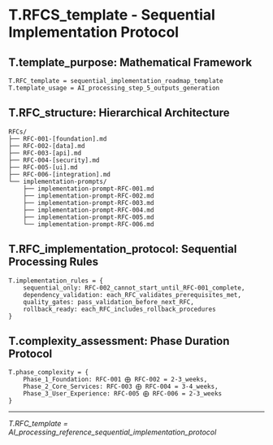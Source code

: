 <!-- CONTENT_TARGET: AI_FACING - Mathematical notation User_Rules framework -->

# T.RFCS_template - Sequential Implementation Protocol

## T.template_purpose: Mathematical Framework
```
T.RFC_template = sequential_implementation_roadmap_template
T.template_usage = AI_processing_step_5_outputs_generation
```

## T.RFC_structure: Hierarchical Architecture
```
RFCs/
├── RFC-001-[foundation].md
├── RFC-002-[data].md  
├── RFC-003-[api].md
├── RFC-004-[security].md
├── RFC-005-[ui].md
├── RFC-006-[integration].md
└── implementation-prompts/
    ├── implementation-prompt-RFC-001.md
    ├── implementation-prompt-RFC-002.md
    ├── implementation-prompt-RFC-003.md
    ├── implementation-prompt-RFC-004.md
    ├── implementation-prompt-RFC-005.md
    └── implementation-prompt-RFC-006.md
```

## T.RFC_implementation_protocol: Sequential Processing Rules
```
T.implementation_rules = {
    sequential_only: RFC-002_cannot_start_until_RFC-001_complete,
    dependency_validation: each_RFC_validates_prerequisites_met,
    quality_gates: pass_validation_before_next_RFC,
    rollback_ready: each_RFC_includes_rollback_procedures
}
```

## T.complexity_assessment: Phase Duration Protocol
```
T.phase_complexity = {
    Phase_1_Foundation: RFC-001 ⨁ RFC-002 = 2-3_weeks,
    Phase_2_Core_Services: RFC-003 ⨁ RFC-004 = 3-4_weeks,
    Phase_3_User_Experience: RFC-005 ⨁ RFC-006 = 2-3_weeks
}
```

---
*T.RFC_template = AI_processing_reference_sequential_implementation_protocol* 